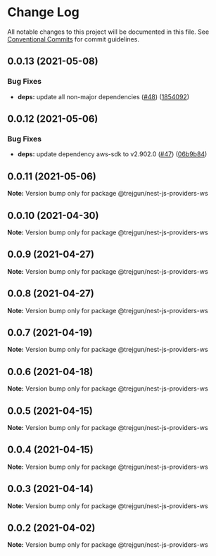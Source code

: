 # Change Log

All notable changes to this project will be documented in this file.
See [Conventional Commits](https://conventionalcommits.org) for commit guidelines.

## 0.0.13 (2021-05-08)


### Bug Fixes

* **deps:** update all non-major dependencies ([#48](https://github.com/trejgun/common-packages/issues/48)) ([1854092](https://github.com/trejgun/common-packages/commit/1854092c4d51e9ec43aa1d75bb43037c21b11630))





## 0.0.12 (2021-05-06)


### Bug Fixes

* **deps:** update dependency aws-sdk to v2.902.0 ([#47](https://github.com/trejgun/common-packages/issues/47)) ([06b9b84](https://github.com/trejgun/common-packages/commit/06b9b845709c6eb67b7e04277f86ecb9bf19fc73))





## 0.0.11 (2021-05-06)

**Note:** Version bump only for package @trejgun/nest-js-providers-ws





## 0.0.10 (2021-04-30)

**Note:** Version bump only for package @trejgun/nest-js-providers-ws





## 0.0.9 (2021-04-27)

**Note:** Version bump only for package @trejgun/nest-js-providers-ws





## 0.0.8 (2021-04-27)

**Note:** Version bump only for package @trejgun/nest-js-providers-ws





## 0.0.7 (2021-04-19)

**Note:** Version bump only for package @trejgun/nest-js-providers-ws





## 0.0.6 (2021-04-18)

**Note:** Version bump only for package @trejgun/nest-js-providers-ws





## 0.0.5 (2021-04-15)

**Note:** Version bump only for package @trejgun/nest-js-providers-ws





## 0.0.4 (2021-04-15)

**Note:** Version bump only for package @trejgun/nest-js-providers-ws





## 0.0.3 (2021-04-14)

**Note:** Version bump only for package @trejgun/nest-js-providers-ws





## 0.0.2 (2021-04-02)

**Note:** Version bump only for package @trejgun/nest-js-providers-ws
